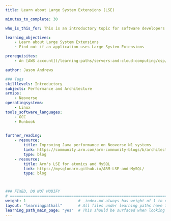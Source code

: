 ```yaml
---
title: Learn about Large System Extensions (LSE)

minutes_to_complete: 30 

who_is_this_for: This is an introductory topic for software developers who want to learn about Large System Extensions and use them in an application.

learning_objectives:
    - Learn about Large System Extensions
    - Find out if an application uses Large System Extensions

prerequisites:
    - An [AWS account](/learning-paths/servers-and-cloud-computing/csp/aws/) to access instance types with different AWS Graviton processors. If you don't have an AWS account, you can substitute other Arm Linux computers.

author: Jason Andrews

### Tags
skilllevels: Introductory
subjects: Performance and Architecture
armips:
    - Neoverse 
operatingsystems:
    - Linux 
tools_software_languages:
    - GCC
    - Runbook

    
further_reading:
    - resource:
        title: Improving Java performance on Neoverse N1 systems
        link: https://community.arm.com/arm-community-blogs/b/architectures-and-processors-blog/posts/java-performance-on-neoverse-n1
        type: blog
    - resource:
        title: Arm's LSE for atomics and MySQL
        link: https://mysqlonarm.github.io/ARM-LSE-and-MySQL/
        type: blog



### FIXED, DO NOT MODIFY
# ================================================================================
weight: 1                       # _index.md always has weight of 1 to order correctly
layout: "learningpathall"       # All files under learning paths have this same wrapper
learning_path_main_page: "yes"  # This should be surfaced when looking for related content. Only set for _index.md of learning path content.
---
```

